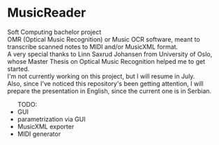 # MusicReader
Soft Computing bachelor project
<br>
OMR (Optical Music Recognition) or Music OCR software, meant to transcribe scanned notes to MIDI and/or MusicXML format.
<br>
A very special thanks to Linn Saxrud Johansen from University of Oslo, whose Master Thesis on Optical Music Recognition helped me to get started.
<br>
I'm not currently working on this project, but I will resume in July.
<br>
Also, since I've noticed this repository's been getting attention, I will prepare the presentation in English, since the current one is in Serbian.
<br>
<ul>TODO:
<li>GUI</li>
<li>parametrization via GUI</li>
<li>MusicXML exporter</li>
<li>MIDI generator</li>
</ul>
